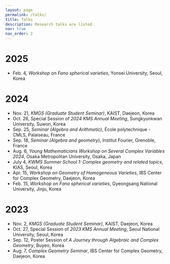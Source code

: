 ```yaml
---
layout: page
permalink: /talks/
title: Talks
description: Research talks are listed.
nav: true
nav_order: 2
---
```

# 2025
* Feb. 4, *Workshop on Fano spherical varieties*, Yonsei University, Seoul, Korea

# 2024
* Nov. 21, *KMGS (Graduate Student Seminar)*, KAIST, Daejeon, Korea
* Oct. 26, Special Session of *2024 KMS Annual Meeting*, Sungkyunkwan University, Suwon, Korea
* Sep. 25, *Seminar (Algebra and Arithmetic)*, École polytechnique - CMLS, Palaiseau, France
* Sep. 18, *Seminar (Algebra and geometry)*, Institut Fourier, Grenoble, France
* Aug. 6, *Young Mathematicians Workshop on Several Complex Variables 2024*, Osaka Metropolitan University, Osaka, Japan
* July 4, *KWMS Summer School 1: Complex geometry and related topics*, KIAS, Seoul, Korea
* Apr. 15, *Workshop on Geometry of Homogeneous Varieties*, IBS Center for Complex Geometry, Daejeon, Korea
* Feb. 15, *Workshop on Fano spherical varieties*, Gyeongsang National University, Jinju, Korea

# 2023
* Nov. 2, *KMGS (Graduate Student Seminar)*, KAIST, Daejeon, Korea
* Oct. 27, Special Session of *2023 KMS Annual Meeting*, Seoul National University, Seoul, Korea
* Sep. 12, Poster Session of *A Journey through Algebraic and Complex Geometry*, Buyeo, Korea
* Aug. 7, *Complex Geometry Seminar*, IBS Center for Complex Geometry, Daejeon, Korea
